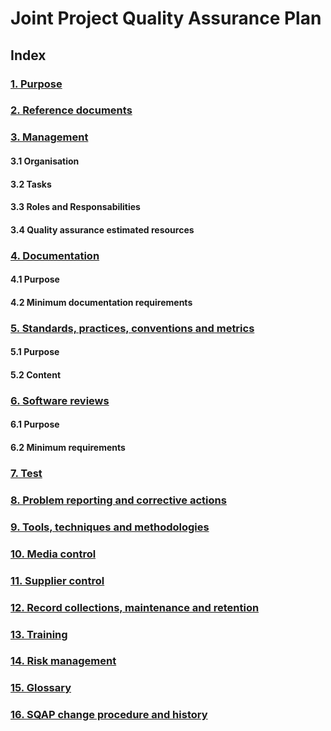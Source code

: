 # Joint Project Quality Assurance Plan

## Index
### [1. Purpose](https://github.com/teamoutofbounds/joint-project/blob/master/documentation/SQAP/Purpose.md)
### [2. Reference documents](https://github.com/teamoutofbounds/joint-project/blob/master/documentation/SQAP/Reference-documents.md)
### [3. Management](https://github.com/teamoutofbounds/joint-project/blob/master/documentation/SQAP/Management.md)
#### 3.1 Organisation
#### 3.2 Tasks
#### 3.3 Roles and Responsabilities
#### 3.4 Quality assurance estimated resources
### [4. Documentation](https://github.com/teamoutofbounds/joint-project/blob/master/documentation/SQAP/Documentation.md)
#### 4.1 Purpose
#### 4.2 Minimum documentation requirements
### [5. Standards, practices, conventions and metrics](https://github.com/teamoutofbounds/joint-project/blob/master/documentation/SQAP/Standards-practices-conventions-and-metrics.md)
#### 5.1 Purpose
#### 5.2 Content
### [6. Software  reviews](https://github.com/teamoutofbounds/joint-project/blob/master/documentation/SQAP/Software-reviews.md)
#### 6.1 Purpose
#### 6.2 Minimum requirements
### [7. Test](https://github.com/teamoutofbounds/joint-project/blob/master/documentation/SQAP/Test.md)
### [8. Problem reporting and corrective actions](https://github.com/teamoutofbounds/joint-project/blob/master/documentation/SQAP/Problem-reporting-and-corrective-actions.md)
### [9. Tools, techniques and methodologies](https://github.com/teamoutofbounds/joint-project/blob/master/documentation/SQAP/Tools-techniques-and-methodologies.md)
### [10. Media control](https://github.com/teamoutofbounds/joint-project/blob/master/documentation/SQAP/Media-control.md)
### [11. Supplier control](https://github.com/teamoutofbounds/joint-project/blob/master/documentation/SQAP/Supplier-control.md)
### [12. Record collections, maintenance and retention](https://github.com/teamoutofbounds/joint-project/blob/master/documentation/SQAP/Record-collections-maintenance-and-retention.md)
### [13. Training](https://github.com/teamoutofbounds/joint-project/blob/master/documentation/SQAP/Training.md)
### [14. Risk management](https://github.com/teamoutofbounds/joint-project/blob/master/documentation/SQAP/Risk-management.md)
### [15. Glossary](https://github.com/teamoutofbounds/joint-project/blob/master/documentation/SQAP/Glossary.md)
### [16. SQAP change procedure and history](https://github.com/teamoutofbounds/joint-project/blob/master/documentation/SQAP/SQAP-change-procedure-and-history.md)
